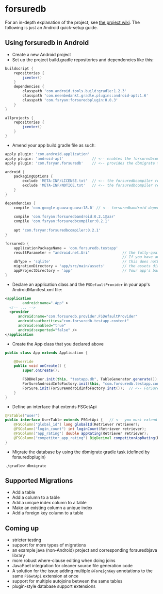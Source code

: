 # forsuredb
For an in-depth explanation of the project, see [the project wiki](https://github.com/ryansgot/forsuredb/wiki). The following is just an Android quick-setup guide.

## Using forsuredb in Android
- Create a new Android project
- Set up the project build.gradle repositories and dependencies like this:
```groovy
buildscript {
    repositories {
        jcenter()
    }
    dependencies {
        classpath 'com.android.tools.build:gradle:1.2.3'
        classpath 'com.neenbedankt.gradle.plugins:android-apt:1.6'
        classpath 'com.fsryan:forsuredbplugin:0.0.3'
    }
}

allprojects {
    repositories {
        jcenter()
    }
}
```
- Amend your app build.gradle file as such:
```groovy
apply plugin: 'com.android.application'
apply plugin: 'android-apt'             // <-- enables the forsuredbcompiler
apply plugin: 'com.fsryan.forsuredb'    // <-- provides the dbmigrate task

android {
    packagingOptions {
        exclude 'META-INF/LICENSE.txt'  // <-- the forsuredbcompiler relies upon the apache velocity project, which packages a META-INF/LICENSE.txt file. 
        exclude 'META-INF/NOTICE.txt'   // <-- the forsuredbcompiler relies upon the apache velocity project, which packages a META-INF/NOTICE.txt file. 
    }
}

dependencies {
    compile 'com.google.guava:guava:18.0' // <-- forsuredbandroid depends on this, but the version probably doesn't matter much
    
    compile 'com.fsryan:forsuredbandroid:0.2.1@aar'
    compile 'com.fsryan:forsuredbcompiler:0.2.1'
    
    apt 'com.fsryan:forsuredbcompiler:0.2.1'
}

forsuredb {
    applicationPackageName = 'com.forsuredb.testapp'
    resultParameter = "android.net.Uri"               // the fully-qualified class name of the parameterization of the SaveResult.
                                                      // If you have an Android project, this should be the result parameter.
    dbType = 'sqlite'                                 // this does nothing at the moment. Only sqlite is supported.
    migrationDirectory = 'app/src/main/assets'        // the assets directory of your app starting at your project's base directory
    appProjectDirectory = 'app'                       // Your app's base directory
}
```
- Declare an application class and the ```FSDefaultProvider``` in your app's AndroidManifest.xml file:
```xml
<application
        android:name=".App" >
  <!-- ... -->
  <provider
      android:name="com.forsuredb.provider.FSDefaultProvider"
      android:authorities="com.forsuredb.testapp.content"
      android:enabled="true"
      android:exported="false" />
</application
```
- Create the App class that you declared above
```java
public class App extends Application {

    @Override
    public void onCreate() {
        super.onCreate();

        FSDBHelper.init(this, "testapp.db", TableGenerator.generate());         // <-- creates the tables based upon your FSGetApi extensions
        ForSureAndroidInfoFactory.init(this, "com.forsuredb.testapp.content");  // <-- the String is your Content Provider's authority
        ForSure.init(ForSureAndroidInfoFactory.inst());  // <-- ForSureAndroidInfoFactory tells ForSure everything it needs to know.
    }
}
```
- Define an interface that extends FSGetApi
```java
@FSTable("user")
public interface UserTable extends FSGetApi {   // <-- you must extend FSGetApi when @FSTable annotates an interface or your app won't compile
    @FSColumn("global_id") long globalId(Retriever retriever);
    @FSColumn("login_count") int loginCount(Retriever retriever);
    @FSColumn("app_rating") double appRating(Retriever retriever);
    @FSColumn("competitor_app_rating") BigDecimal competitorAppRating(Retriever retriever);
}
```
- Migrate the database by using the dbmigrate gradle task (defined by forsuredbplugin)
```
./gradlew dbmigrate
```
## Supported Migrations
- Add a table
- Add a column to a table
- Add a unique index column to a table
- Make an existing column a unique index
- Add a foreign key column to a table

## Coming up
- stricter testing
- support for more types of migrations
- an example java (non-Android) project and corresponding forsuredbjava library
- more robust where-clause editing when doing joins
- JavaPoet integration for cleaner source file generation code
- A solution for the issue adding multiple ```@ForeignKey``` annotations to the same ```FSGetApi``` extension at once
- support for multiple autojoins between the same tables
- plugin-style database support extensions
